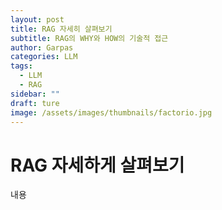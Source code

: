 ```yaml
---
layout: post
title: RAG 자세히 살펴보기
subtitle: RAG의 WHY와 HOW의 기술적 접근
author: Garpas
categories: LLM
tags:
  - LLM
  - RAG
sidebar: ""
draft: ture
image: /assets/images/thumbnails/factorio.jpg
---
```

# RAG 자세하게 살펴보기
내용